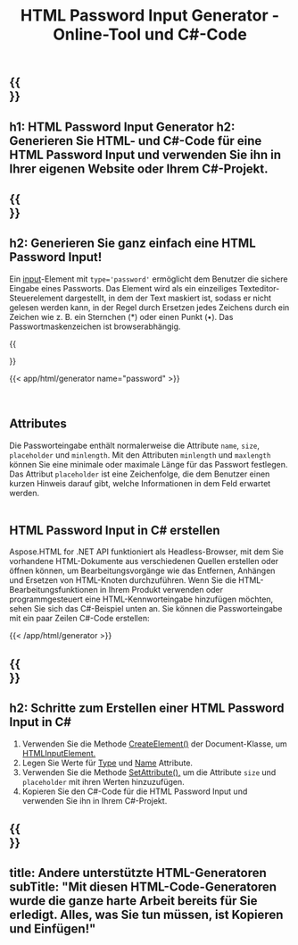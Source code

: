 ﻿---
translation: true
title: HTML Password Input Generator - Online-Tool und C#-Code
template: /templates/_template-generators-child.md
description: Erstellen Sie eine HTML Password Input für Ihre Website. Überprüfen, kopieren und verwenden Sie HTML- und C#-Code in Ihrem Projekt!
url: /net/generators/password/
platformtag: net
generator: HTML Password Input Generator
element: HTML Password Input 
tag: passwort
---

{{<section banner>}}
---
h1: HTML Password Input Generator
h2: Generieren Sie HTML- und C#-Code für eine HTML Password Input und verwenden Sie ihn in Ihrer eigenen Website oder Ihrem C#-Projekt.
---

{{<section overview>}}
---
h2: Generieren Sie ganz einfach eine HTML Password Input!
---

Ein [input](https://html.spec.whatwg.org/multipage/input.html#the-input-element)-Element mit `type='password'` ermöglicht dem Benutzer die sichere Eingabe eines Passworts. Das Element wird als ein einzeiliges Texteditor-Steuerelement dargestellt, in dem der Text maskiert ist, sodass er nicht gelesen werden kann, in der Regel durch Ersetzen jedes Zeichens durch ein Zeichen wie z. B. ein Sternchen (*) oder einen Punkt (•). Das Passwortmaskenzeichen ist browserabhängig.

{{<section plugin>}}

{{< app/html/generator name="password" >}}

<br>
<h2> Attributes </h2>

Die Passworteingabe enthält normalerweise die Attribute `name`, `size`, `placeholder` und `minlength`. Mit den Attributen `minlength` und `maxlength` können Sie eine minimale oder maximale Länge für das Passwort festlegen. Das Attribut `placeholder` ist eine Zeichenfolge, die dem Benutzer einen kurzen Hinweis darauf gibt, welche Informationen in dem Feld erwartet werden.<br><br>

<h2> HTML Password Input in C# erstellen</h2>

Aspose.HTML for .NET API funktioniert als Headless-Browser, mit dem Sie vorhandene HTML-Dokumente aus verschiedenen Quellen erstellen oder öffnen können, um Bearbeitungsvorgänge wie das Entfernen, Anhängen und Ersetzen von HTML-Knoten durchzuführen. Wenn Sie die HTML-Bearbeitungsfunktionen in Ihrem Produkt verwenden oder programmgesteuert eine HTML-Kennworteingabe hinzufügen möchten, sehen Sie sich das C#-Beispiel unten an. Sie können die Passworteingabe mit ein paar Zeilen C#-Code erstellen:

{{< /app/html/generator >}}

{{<section steps>}}
---
h2: Schritte zum Erstellen einer HTML Password Input in C#
---
1. Verwenden Sie die Methode [CreateElement()](https://reference.aspose.com/html/net/aspose.html.dom/document/createelement/) der Document-Klasse, um [HTMLInputElement.](https://reference.aspose.com/html/net/aspose.html/htmlinputelement/)
1. Legen Sie Werte für [Type](https://reference.aspose.com/html/net/aspose.html/htmlinputelement/type/) und [Name](https://reference.aspose.com/html/net/aspose.html/htmlinputelement/name/) Attribute.
1. Verwenden Sie die Methode [SetAttribute(),](https://reference.aspose.com/html/net/aspose.html.dom/element/setattribute/) um die Attribute `size` und `placeholder` mit ihren Werten hinzuzufügen.
1. Kopieren Sie den C#-Code für die HTML Password Input und verwenden Sie ihn in Ihrem C#-Projekt.

{{<section other-generators>}}
---
title: Andere unterstützte HTML-Generatoren
subTitle: "Mit diesen HTML-Code-Generatoren wurde die ganze harte Arbeit bereits für Sie erledigt. Alles, was Sie tun müssen, ist Kopieren und Einfügen!"
---